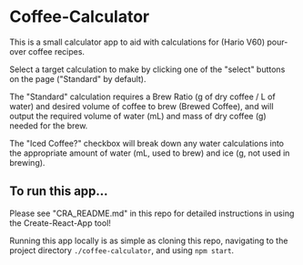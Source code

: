 # Coffee-Calculator

This is a small calculator app to aid with calculations for (Hario V60) pour-over coffee recipes.

Select a target calculation to make by clicking one of the "select" buttons on the page ("Standard" by default).

The "Standard" calculation requires a Brew Ratio (g of dry coffee / L of water) and desired volume of coffee to brew (Brewed Coffee),
and will output the required volume of water (mL) and mass of dry coffee (g) needed for the brew.

The "Iced Coffee?" checkbox will break down any water calculations into the appropriate amount of water (mL, used to brew) and ice (g, not used in brewing).

## To run this app...

Please see "CRA_README.md" in this repo for detailed instructions in using the Create-React-App tool!

Running this app locally is as simple as cloning this repo, navigating to the project directory `./coffee-calculator`, and using `npm start`.